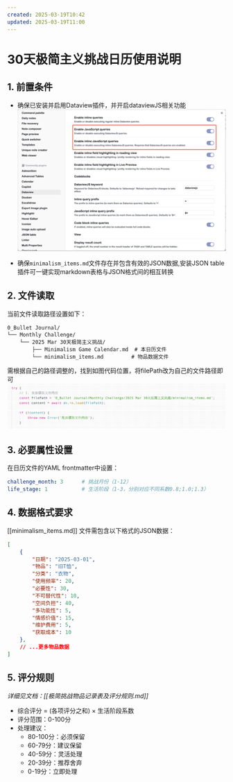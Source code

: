 ```yaml
---
created: 2025-03-19T10:42
updated: 2025-03-19T11:00
---
```


# 30天极简主义挑战日历使用说明

## 1. 前置条件
- 确保已安装并启用Dataview插件，并开启dataviewJS相关功能
  ![image.png|400](https://raw.githubusercontent.com/YuriWg/Obisidian_Pic/main/Picgo/dataviewjs.png)

- 确保`minimalism_items.md`文件存在并包含有效的JSON数据,安装JSON table插件可一键实现markdown表格与JSON格式间的相互转换

## 2. 文件读取
当前文件读取路径设置如下：
```
0_Bullet Journal/
└── Monthly Challenge/
    └── 2025 Mar 30天极简主义挑战/
        ├── Minimalism Game Calendar.md  # 本日历文件
        └── minimalism_items.md         # 物品数据文件
```
需根据自己的路径调整的，找到如图代码位置，将filePath改为自己的文件路径即可
![image.png|400](https://raw.githubusercontent.com/YuriWg/Obisidian_Pic/main/Picgo/%E6%96%87%E4%BB%B6%E8%B7%AF%E5%BE%84.png)

## 3. 必要属性设置
在日历文件的YAML frontmatter中设置：
```yaml
challenge_month: 3      # 挑战月份（1-12）
life_stage: 1           # 生活阶段（1-3，分别对应不同系数0.8;1.0;1.3）
```

## 4. 数据格式要求
[[minimalism_items.md]] 文件需包含以下格式的JSON数据：
```json
[
    {
        "日期": "2025-03-01",
        "物品": "旧T恤",
        "分类": "衣物",
        "使用频率": 20,
        "必要性": 30,
        "不可替代性": 10,
        "空间负担": 40,
        "多功能性": 5,
        "情感价值": 15,
        "维护费用": 5,
        "获取成本": 10
    },
    // ...更多物品数据
]
```

## 5. 评分规则
_详细见文档：[[极简挑战物品记录表及评分规则.md]]_
- 综合评分 = (各项评分之和) × 生活阶段系数
- 评分范围：0-100分
- 处理建议：
  - 80-100分：必须保留
  - 60-79分：建议保留
  - 40-59分：灵活处理
  - 20-39分：推荐舍弃
  - 0-19分：立即处理

